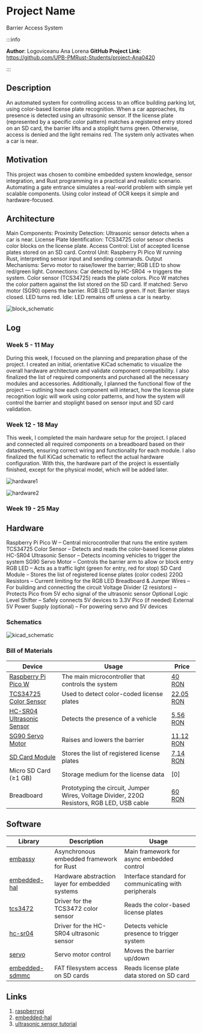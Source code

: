 # Project Name
Barrier Access System

:::info 

**Author**: Logoviceanu Ana Lorena
**GitHub Project Link**: https://github.com/UPB-PMRust-Students/project-Ana0420

:::

## Description

An automated system for controlling access to an office building parking lot, using color-based license plate recognition. When a car approaches, its presence is detected using an ultrasonic sensor. If the license plate (represented by a specific color pattern) matches a registered entry stored on an SD card, the barrier lifts and a stoplight turns green. Otherwise, access is denied and the light remains red. The system only activates when a car is near.



## Motivation

This project was chosen to combine embedded system knowledge, sensor integration, and Rust programming in a practical and realistic scenario. Automating a gate entrance simulates a real-world problem with simple yet scalable components. Using color instead of OCR keeps it simple and hardware-focused.



## Architecture 

Main Components:
Proximity Detection: Ultrasonic sensor detects when a car is near.
License Plate Identification: TCS34725 color sensor checks color blocks on the license plate.
Access Control: List of accepted license plates stored on an SD card.
Control Unit: Raspberry Pi Pico W running Rust, interpreting sensor input and sending commands.
Output Mechanisms: Servo motor to raise/lower the barrier; RGB LED to show red/green light.
Connections:
Car detected by HC-SR04 → triggers the system.
Color sensor (TCS34725) reads the plate colors.
Pico W matches the color pattern against the list stored on the SD card.
If matched:
Servo motor (SG90) opens the barrier.
RGB LED turns green.
If not:
Barrier stays closed.
LED turns red.
Idle: LED remains off unless a car is nearby.

![block_schematic](block_scheme.webp)


## Log


### Week 5 - 11 May
During this week, I focused on the planning and preparation phase of the project. I created an initial, orientative KiCad schematic to visualize the overall hardware architecture and validate component compatibility. I also finalized the list of required components and purchased all the necessary modules and accessories. Additionally, I planned the functional flow of the project — outlining how each component will interact, how the license plate recognition logic will work using color patterns, and how the system will control the barrier and stoplight based on sensor input and SD card validation.

### Week 12 - 18 May
This week, I completed the main hardware setup for the project. I placed and connected all required components on a breadboard based on their datasheets, ensuring correct wiring and functionality for each module. I also finalized the full KiCad schematic to reflect the actual hardware configuration. With this, the hardware part of the project is essentially finished, except for the physical model, which will be added later.

![hardware1](hardware1.webp)

![hardware2](hardware2.webp)


### Week 19 - 25 May

## Hardware

Raspberry Pi Pico W – Central microcontroller that runs the entire system
TCS34725 Color Sensor – Detects and reads the color-based license plates
HC-SR04 Ultrasonic Sensor – Detects incoming vehicles to trigger the system
SG90 Servo Motor – Controls the barrier arm to allow or block entry
RGB LED – Acts as a traffic light (green for entry, red for stop)
SD Card Module – Stores the list of registered license plates (color codes)
220Ω Resistors – Current limiting for the RGB LED
Breadboard & Jumper Wires – For building and connecting the circuit
Voltage Divider (2 resistors) – Protects Pico from 5V echo signal of the ultrasonic sensor
Optional Logic Level Shifter – Safely connects 5V devices to 3.3V Pico (if needed)
External 5V Power Supply (optional) – For powering servo and 5V devices

### Schematics

![kicad_schematic](Barrier-Access-System.svg)

### Bill of Materials

| Device | Usage | Price |
|--------|--------|-------|
| [Raspberry Pi Pico W](https://www.raspberrypi.com/documentation/microcontrollers/pico-series.html) | The main microcontroller that controls the system | [40 RON](https://www.optimusdigital.ro/ro/placi-raspberry-pi/13327-raspberry-pi-pico-2-w.html?search_query=pico&results=33) |
| [TCS34725 Color Sensor](https://www.alldatasheet.com/datasheet-pdf/view/894928/AMSCO/TCS34725.html) | Used to detect color-coded license plates | [22,05 RON](https://ardushop.ro/ro/senzori/1454-modul-senzor-de-culoare-tcs34725-6427854021342.html) |
| [HC-SR04 Ultrasonic Sensor](https://cdn.sparkfun.com/datasheets/Sensors/Proximity/HCSR04.pdf) | Detects the presence of a vehicle | [5,56 RON](https://ardushop.ro/ro/electronica/2289-modul-senzor-ultrasonic-detector-distanta-hc-sr04-6427854030726.html) |
| [SG90 Servo Motor](http://www.ee.ic.ac.uk/pcheung/teaching/DE1_EE/stores/sg90_datasheet.pdf) | Raises and lowers the barrier | [11,12 RON](https://ardushop.ro/ro/electronica/1874-servomotor-sg90-6427854028365.html) |
| [SD Card Module](https://static.chipdip.ru/lib/395/DOC050395146.pdf) | Stores the list of registered license plates | [7,14 RON](https://ardushop.ro/ro/module/1553-groundstudio-microsd-module-6427854023056.html) |
| Micro SD Card (≥1 GB) | Storage medium for the license data | [0]|
| Breadboard | Prototyping the circuit, Jumper Wires, Voltage Divider, 220Ω Resistors, RGB LED, USB cable | [60 RON](https://www.emag.ro/set-componente-electronice-breadboard-830-puncte-led-uri-compatibil-arduino-si-raspberry-pi-zz00044/pd/DRXG4XYBM/?utm_medium=ios&utm_source=mobile%20app&utm_campaign=share%20product)|




## Software

| Library | Description | Usage |
|---------|-------------|-------|
| [embassy](https://github.com/embassy-rs/embassy) | Asynchronous embedded framework for Rust | Main framework for async embedded control |
| [embedded-hal](https://crates.io/crates/embedded-hal) | Hardware abstraction layer for embedded systems | Interface standard for communicating with peripherals |
| [tcs3472](https://crates.io/crates/tcs3472) | Driver for the TCS3472 color sensor | Reads the color-based license plates |
| [hc-sr04](https://crates.io/crates/hc-sr04) | Driver for the HC-SR04 ultrasonic sensor | Detects vehicle presence to trigger system |
| [servo](https://crates.io/crates/servo) | Servo motor control | Moves the barrier up/down |
| [embedded-sdmmc](https://crates.io/crates/embedded-sdmmc) | FAT filesystem access on SD cards | Reads license plate data stored on SD card |


## Links

1. [raspberrypi](https://www.raspberrypi.com/documentation/microcontrollers/pico-series.html)
2. [embedded-hal](https://docs.rs/embedded-hal/latest/embedded_hal/)
3. [ultrasonic sensor tutorial](https://pico.implrust.com/ultrasonic/index.html)
